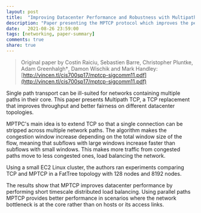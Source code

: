 ```yaml
---
layout: post
title:  "Improving Datacenter Performance and Robustness with Multipath TCP"
description: "Paper presenting the MPTCP protocol which improves the performance on datacenters, providing an alternative for single-path transport."
date:   2021-08-26 23:59:00
tags: [networking, paper-summary]
comments: true
share: true
---
```


> Original paper by Costin Raiciu, Sebastien Barre, Christopher Pluntke, Adam Greenhalgh†, Damon Wischik and Mark Handley: [http://vincen.tl/cis700sp17/mptcp-sigcomm11.pdf](http://vincen.tl/cis700sp17/mptcp-sigcomm11.pdf)

Single path transport can be ill-suited for networks containing multiple paths in their core. This paper presents Multipath TCP, a TCP replacement that improves throughput and better fairness on different datacenter topologies.

MPTPC's main idea is to extend TCP so that a single connection can be stripped across multiple network paths. The algorithm makes the congestion window increase depending on the total window size of the flow, meaning that subflows with large windows increase faster than subflows with small windows. This makes more traffic from congested paths move to less congested ones, load balancing the network.

Using a small EC2 Linux cluster, the authors ran experiments comparing TCP and MPTCP in a FatTree topology with 128 nodes and 8192 nodes. 

The results show that MPTCP improves datacenter performance by performing short timescale distributed load balancing. Using parallel paths MPTCP provides better performance in scenarios where the network bottleneck is at the core rather than on hosts or its access links.

